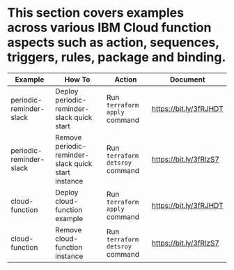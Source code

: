 # This section covers examples across various IBM Cloud function aspects such as action, sequences, triggers, rules, package and binding.

|   Example         |         How To                     |        Action                           |     Document             |
|-------------------|------------------------------------|-----------------------------------------|--------------------------|
| periodic-reminder-slack | Deploy periodic-reminder-slack quick start                 |  Run `terraform apply` command        | https://bit.ly/3fRJHDT
| periodic-reminder-slack | Remove periodic-reminder-slack quick start instance                 |  Run `terraform detsroy` command        | https://bit.ly/3fRlzS7
| cloud-function    | Deploy cloud-function example                 |  Run `terraform apply` command        | https://bit.ly/3fRJHDT  |
| cloud-function    | Remove cloud-function instance                 |  Run `terraform detsroy` command        | https://bit.ly/3fRlzS7  |


